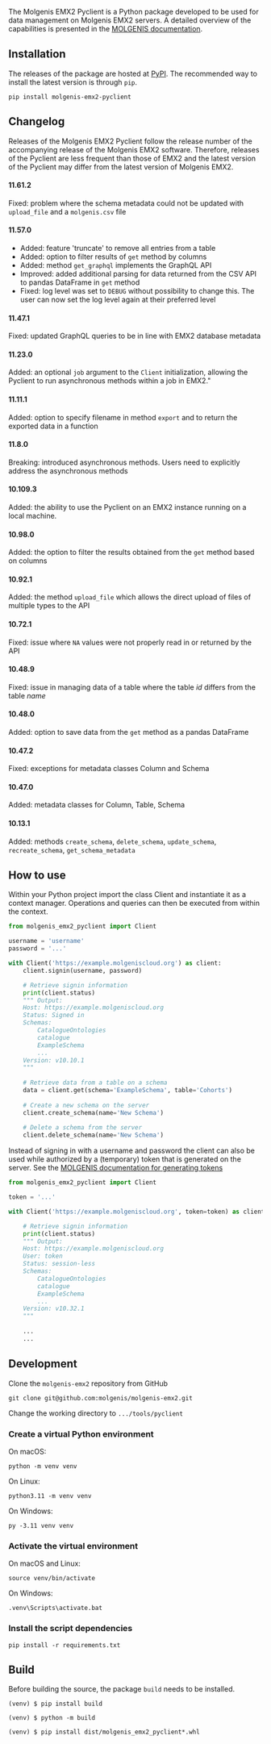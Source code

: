 The Molgenis EMX2 Pyclient is a Python package developed to be used for data management on Molgenis EMX2 servers.
A detailed overview of the capabilities is presented in the [MOLGENIS documentation](https://molgenis.github.io/molgenis-emx2/#/molgenis/use_usingpyclient).

## Installation
The releases of the package are hosted at [PyPI](https://pypi.org/project/molgenis-emx2-pyclient/).
The recommended way to install the latest version is through `pip`.

```console
pip install molgenis-emx2-pyclient
```

## Changelog
Releases of the Molgenis EMX2 Pyclient follow the release number of the accompanying release of the Molgenis EMX2 software.
Therefore, releases of the Pyclient are less frequent than those of EMX2 and the latest version of the Pyclient may differ from the latest version of Molgenis EMX2.

#### 11.61.2
Fixed: problem where the schema metadata could not be updated with `upload_file` and a `molgenis.csv` file 

#### 11.57.0
- Added: feature 'truncate' to remove all entries from a table
- Added: option to filter results of `get` method by columns
- Added: method `get_graphql` implements the GraphQL API
- Improved: added additional parsing for data returned from the CSV API to pandas DataFrame in `get` method 
- Fixed: log level was set to `DEBUG` without possibility to change this. The user can now set the log level again at their preferred level

#### 11.47.1
Fixed: updated GraphQL queries to be in line with EMX2 database metadata

#### 11.23.0
Added: an optional `job` argument to the `Client` initialization, allowing the Pyclient to run asynchronous methods within a job in EMX2."

#### 11.11.1
Added: option to specify filename in method `export` and to return the exported data in a function

#### 11.8.0
Breaking: introduced asynchronous methods. Users need to explicitly address the asynchronous methods

#### 10.109.3
Added: the ability to use the Pyclient on an EMX2 instance running on a local machine.

#### 10.98.0
Added: the option to filter the results obtained from the `get` method based on columns

#### 10.92.1
Added: the method `upload_file` which allows the direct upload of files of multiple types to the API

#### 10.72.1
Fixed: issue where `NA` values were not properly read in or returned by the API

#### 10.48.9
Fixed: issue in managing data of a table where the table _id_ differs from the table _name_

#### 10.48.0
Added: option to save data from the `get` method as a pandas DataFrame

#### 10.47.2
Fixed: exceptions for metadata classes Column and Schema

#### 10.47.0
Added: metadata classes for Column, Table, Schema

#### 10.13.1
Added: methods `create_schema`, `delete_schema`, `update_schema`, `recreate_schema`, `get_schema_metadata`


## How to use

Within your Python project import the class Client and instantiate it as a context manager.
Operations and queries can then be executed from within the context.

```py
from molgenis_emx2_pyclient import Client

username = 'username'
password = '...'

with Client('https://example.molgeniscloud.org') as client:
    client.signin(username, password)

    # Retrieve signin information
    print(client.status)
    """ Output:
    Host: https://example.molgeniscloud.org
    Status: Signed in
    Schemas:
        CatalogueOntologies
        catalogue
        ExampleSchema
        ...
    Version: v10.10.1
    """
    
    # Retrieve data from a table on a schema
    data = client.get(schema='ExampleSchema', table='Cohorts')
    
    # Create a new schema on the server
    client.create_schema(name='New Schema')
    
    # Delete a schema from the server
    client.delete_schema(name='New Schema')

```
Instead of signing in with a username and password the client can also be used while authorized by a (temporary) token that is generated on the server.
See the [MOLGENIS documentation for generating tokens](https://molgenis.github.io/molgenis-emx2/#/molgenis/use_tokens)
```py
from molgenis_emx2_pyclient import Client

token = '...'

with Client('https://example.molgeniscloud.org', token=token) as client:

    # Retrieve signin information
    print(client.status)
    """ Output:
    Host: https://example.molgeniscloud.org
    User: token
    Status: session-less
    Schemas:
        CatalogueOntologies
        catalogue
        ExampleSchema
        ...
    Version: v10.32.1
    """
    
    ...
    ...

```

## Development

Clone the `molgenis-emx2` repository from GitHub

```console
git clone git@github.com:molgenis/molgenis-emx2.git
```

Change the working directory to `.../tools/pyclient`

### Create a virtual Python environment

On macOS:

```console
python -m venv venv
```

On Linux:

```console
python3.11 -m venv venv
```

On Windows:

```console
py -3.11 venv venv
```

### Activate the virtual environment

On macOS and Linux:

```console
source venv/bin/activate
```

On Windows:

```console
.venv\Scripts\activate.bat
```

### Install the script dependencies

```console
pip install -r requirements.txt
```

## Build
Before building the source, the package `build` needs to be installed.
```console
(venv) $ pip install build

(venv) $ python -m build

(venv) $ pip install dist/molgenis_emx2_pyclient*.whl
```
